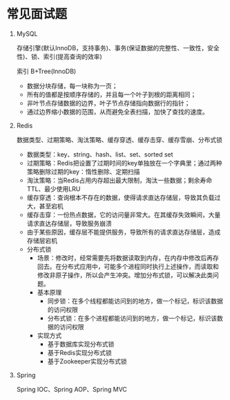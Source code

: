 # 常见面试题
1. MySQL

    存储引擎(默认InnoDB，支持事务)、事务(保证数据的完整性、一致性，安全性)、锁、索引(提高查询的效率)
    
    索引
    B+Tree(InnoDB)
    - 数据分块存储，每一块称为一页；
    - 所有的值都是按顺序存储的，并且每一个叶子到根的距离相同；
    - 非叶节点存储数据的边界，叶子节点存储指向数据行的指针；
    - 通过边界缩小数据的范围，从而避免全表扫描，加快了查找的速度。
    
2. Redis
    
    数据类型、过期策略、淘汰策略、缓存穿透、缓存击穿、缓存雪崩、分布式锁
    
    - 数据类型：key、string、hash、list、set、sorted set
    - 过期策略：Redis把设置了过期时间的key单独放在一个字典里；通过两种策略删除过期的key：惰性删除、定期扫描
    - 淘汰策略：当Redis占用内存超出最大限制，淘汰一些数据；剩余寿命TTL、最少使用LRU
    - 缓存穿透：查询根本不存在的数据，使得请求直达存储层，导致其负载过大，甚至宕机
    - 缓存击穿：一份热点数据，它的访问量非常大。在其缓存失效瞬间，大量请求直达存储层，导致服务崩溃
    - 由于某些原因，缓存层不能提供服务，导致所有的请求直达存储层，造成存储层宕机
    - 分布式锁
        - 场景：修改时，经常需要先将数据读取到内存，在内存中修改后再存回去。在分布式应用中，可能多个进程同时执行上述操作，而读取和修改非原子操作，所以会产生冲突。增加分布式锁，可以解决此类问题。
        - 基本原理
            - 同步锁：在多个线程都能访问到的地方，做一个标记，标识该数据的访问权限
            - 分布式锁：在多个进程都能访问到的地方，做一个标记，标识该数据的访问权限
        - 实现方式
            - 基于数据库实现分布式锁
            - 基于Redis实现分布式锁
            - 基于Zookeeper实现分布式锁

3. Spring

    Spring IOC、Spring AOP、Spring MVC